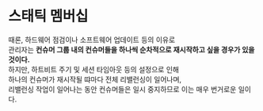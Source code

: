 # 스태틱 멤버십
 
때론, 하드웨어 점검이나 소프트웨어 업데이트 등의 이유로      
관리자는 **컨슈머 그룹 내의 컨슈머들을 하나씩 순차적으로 재시작하고 싶을 경우가 있을 것이다.**     
하지만, 하트비트 주기 및 세션 타임아웃 등의 설정으로 인해      
하나의 컨슈머가 재시작될 땨마다 전체 리밸런싱이 일어나며,      
리밸런싱 작업이 일어나는 동안 컨슈머들은 일시 중지하므로 이는 매우 번거로운 일이다.     

